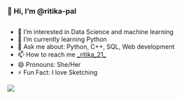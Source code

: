 <h3> 👋 Hi, I’m @ritika-pal</h3>
<h2></h2>
<ul>
<li> 👀 I’m interested in Data Science and machine learning</li>
<li> 🌱 I’m currently learning Python</li>
<li>💬 Ask me about: Python, C++, SQL, Web development</li>
<li> 📫 How to reach me <a href="https://www.instagram.com/_ritika_21_/">_ritika_21_</a></li>
<li> 😄 Pronouns: She/Her</li>
<li> ⚡ Fun Fact: I love Sketching</li>
</ul>
<p>
  <a href="![Github stats](https://github-readme-stats.vercel.app/api?username=ritika-pal&theme=highcontrast&show_icons=true&count_private=true)"><img src="![Github stats](https://github-readme-stats.vercel.app/api?username=ritika-pal&theme=highcontrast&show_icons=true&count_private=true)" alt'"Github Stats" data-canonical-src="![Github stats](https://github-readme-stats.vercel.app/api?username=ritika-pal"
    </a>
</p>

<!---
ritika-pal/ritika-pal is a ✨ special ✨ repository because its `README.md` (this file) appears on your GitHub profile.
You can click the Preview link to take a look at your changes.
--->
